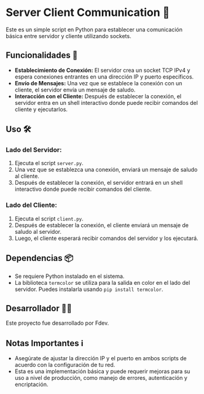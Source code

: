 # Server Client Communication 📡

Este es un simple script en Python para establecer una comunicación básica entre servidor y cliente utilizando sockets.

## Funcionalidades 🚀

- **Establecimiento de Conexión:** El servidor crea un socket TCP IPv4 y espera conexiones entrantes en una dirección IP y puerto específicos.
- **Envío de Mensajes:** Una vez que se establece la conexión con un cliente, el servidor envía un mensaje de saludo.
- **Interacción con el Cliente:** Después de establecer la conexión, el servidor entra en un shell interactivo donde puede recibir comandos del cliente y ejecutarlos.

## Uso 🛠️

### Lado del Servidor:

1. Ejecuta el script `server.py`.
3. Una vez que se establezca una conexión, enviará un mensaje de saludo al cliente.
4. Después de establecer la conexión, el servidor entrará en un shell interactivo donde puede recibir comandos del cliente.

### Lado del Cliente:

1. Ejecuta el script `client.py`.
3. Después de establecer la conexión, el cliente enviará un mensaje de saludo al servidor.
4. Luego, el cliente esperará recibir comandos del servidor y los ejecutará.

## Dependencias 📦

- Se requiere Python instalado en el sistema.
- La biblioteca `termcolor` se utiliza para la salida en color en el lado del servidor. Puedes instalarla usando `pip install termcolor`.

## Desarrollador 👨‍💻

Este proyecto fue desarrollado por Fdev.

## Notas Importantes ℹ️

- Asegúrate de ajustar la dirección IP y el puerto en ambos scripts de acuerdo con la configuración de tu red.
- Esta es una implementación básica y puede requerir mejoras para su uso a nivel de producción, como manejo de errores, autenticación y encriptación.
